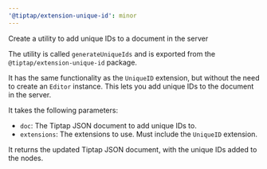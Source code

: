 ```yaml
---
'@tiptap/extension-unique-id': minor
---
```


Create a utility to add unique IDs to a document in the server

The utility is called `generateUniqueIds` and is exported from the `@tiptap/extension-unique-id` package.

It has the same functionality as the `UniqueID` extension, but without the need to create an `Editor` instance. This lets you add unique IDs to the document in the server.

It takes the following parameters:

- `doc`: The Tiptap JSON document to add unique IDs to.
- `extensions`: The extensions to use. Must include the `UniqueID` extension.

It returns the updated Tiptap JSON document, with the unique IDs added to the nodes.

